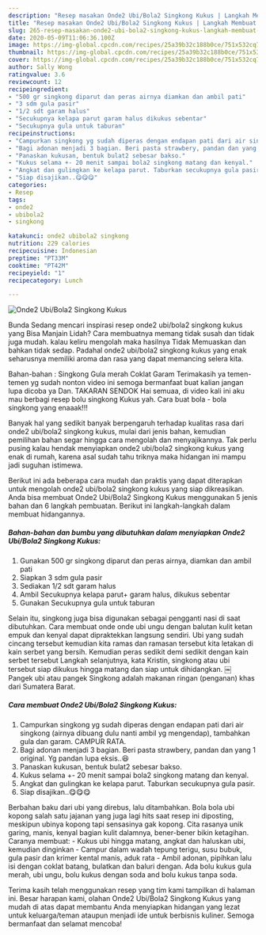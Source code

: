 ```yaml
---
description: "Resep masakan Onde2 Ubi/Bola2 Singkong Kukus | Langkah Membuat Onde2 Ubi/Bola2 Singkong Kukus Yang Enak dan Simpel"
title: "Resep masakan Onde2 Ubi/Bola2 Singkong Kukus | Langkah Membuat Onde2 Ubi/Bola2 Singkong Kukus Yang Enak dan Simpel"
slug: 265-resep-masakan-onde2-ubi-bola2-singkong-kukus-langkah-membuat-onde2-ubi-bola2-singkong-kukus-yang-enak-dan-simpel
date: 2020-05-09T11:06:36.100Z
image: https://img-global.cpcdn.com/recipes/25a39b32c188b0ce/751x532cq70/onde2-ubibola2-singkong-kukus-foto-resep-utama.jpg
thumbnail: https://img-global.cpcdn.com/recipes/25a39b32c188b0ce/751x532cq70/onde2-ubibola2-singkong-kukus-foto-resep-utama.jpg
cover: https://img-global.cpcdn.com/recipes/25a39b32c188b0ce/751x532cq70/onde2-ubibola2-singkong-kukus-foto-resep-utama.jpg
author: Sally Wong
ratingvalue: 3.6
reviewcount: 12
recipeingredient:
- "500 gr singkong diparut dan peras airnya diamkan dan ambil pati"
- "3 sdm gula pasir"
- "1/2 sdt garam halus"
- "Secukupnya kelapa parut garam halus dikukus sebentar"
- "Secukupnya gula untuk taburan"
recipeinstructions:
- "Campurkan singkong yg sudah diperas dengan endapan pati dari air singkong (airnya dibuang dulu nanti ambil yg mengendap), tambahkan gula dan garam. CAMPUR RATA."
- "Bagi adonan menjadi 3 bagian. Beri pasta strawbery, pandan dan yang 1 original. Yg pandan lupa eksis..😆"
- "Panaskan kukusan, bentuk bulat2 sebesar bakso."
- "Kukus selama +- 20 menit sampai bola2 singkong matang dan kenyal."
- "Angkat dan gulingkan ke kelapa parut. Taburkan secukupnya gula pasir."
- "Siap disajikan..😋😋😋"
categories:
- Resep
tags:
- onde2
- ubibola2
- singkong

katakunci: onde2 ubibola2 singkong 
nutrition: 229 calories
recipecuisine: Indonesian
preptime: "PT33M"
cooktime: "PT42M"
recipeyield: "1"
recipecategory: Lunch

---
```



![Onde2 Ubi/Bola2 Singkong Kukus](https://img-global.cpcdn.com/recipes/25a39b32c188b0ce/751x532cq70/onde2-ubibola2-singkong-kukus-foto-resep-utama.jpg)

Bunda Sedang mencari inspirasi resep onde2 ubi/bola2 singkong kukus yang Bisa Manjain Lidah? Cara membuatnya memang tidak susah dan tidak juga mudah. kalau keliru mengolah maka hasilnya Tidak Memuaskan dan bahkan tidak sedap. Padahal onde2 ubi/bola2 singkong kukus yang enak seharusnya memiliki aroma dan rasa yang dapat memancing selera kita.

Bahan-bahan : Singkong Gula merah Coklat Garam Terimakasih ya temen-temen yg sudah nonton video ini semoga bermanfaat buat kalian jangan lupa dicoba ya Dan. TAKARAN SENDOK Hai semuaa, di video kali ini aku mau berbagi resep bolu singkong Kukus yah. Cara buat bola - bola singkong yang enaaak!!!

Banyak hal yang sedikit banyak berpengaruh terhadap kualitas rasa dari onde2 ubi/bola2 singkong kukus, mulai dari jenis bahan, kemudian pemilihan bahan segar hingga cara mengolah dan menyajikannya. Tak perlu pusing kalau hendak menyiapkan onde2 ubi/bola2 singkong kukus yang enak di rumah, karena asal sudah tahu triknya maka hidangan ini mampu jadi suguhan istimewa.


Berikut ini ada beberapa cara mudah dan praktis yang dapat diterapkan untuk mengolah onde2 ubi/bola2 singkong kukus yang siap dikreasikan. Anda bisa membuat Onde2 Ubi/Bola2 Singkong Kukus menggunakan 5 jenis bahan dan 6 langkah pembuatan. Berikut ini langkah-langkah dalam membuat hidangannya.

<!--inarticleads1-->

##### Bahan-bahan dan bumbu yang dibutuhkan dalam menyiapkan Onde2 Ubi/Bola2 Singkong Kukus:

1. Gunakan 500 gr singkong diparut dan peras airnya, diamkan dan ambil pati
1. Siapkan 3 sdm gula pasir
1. Sediakan 1/2 sdt garam halus
1. Ambil Secukupnya kelapa parut+ garam halus, dikukus sebentar
1. Gunakan Secukupnya gula untuk taburan


Selain itu, singkong juga bisa digunakan sebagai pengganti nasi di saat dibutuhkan. Cara membuat onde onde ubi ungu dengan balutan kulit ketan empuk dan kenyal dapat dipraktekkan langsung sendiri. Ubi yang sudah cincang tersebut kemudian kita ramas dan ramasan tersebut kita letakan di kain serbet yang bersih. Kemudian peras sedikit demi sedikit dengan kain serbet tersebut Langkah selanjutnya, kata Kristin, singkong atau ubi tersebut siap dikukus hingga matang dan siap untuk dihidangkan. ￼ Pangek ubi atau pangek Singkong adalah makanan ringan (penganan) khas dari Sumatera Barat. 

<!--inarticleads2-->

##### Cara membuat Onde2 Ubi/Bola2 Singkong Kukus:

1. Campurkan singkong yg sudah diperas dengan endapan pati dari air singkong (airnya dibuang dulu nanti ambil yg mengendap), tambahkan gula dan garam. CAMPUR RATA.
1. Bagi adonan menjadi 3 bagian. Beri pasta strawbery, pandan dan yang 1 original. Yg pandan lupa eksis..😆
1. Panaskan kukusan, bentuk bulat2 sebesar bakso.
1. Kukus selama +- 20 menit sampai bola2 singkong matang dan kenyal.
1. Angkat dan gulingkan ke kelapa parut. Taburkan secukupnya gula pasir.
1. Siap disajikan..😋😋😋


Berbahan baku dari ubi yang direbus, lalu ditambahkan. Bola bola ubi kopong salah satu jajanan yang juga lagi hits saat resep ini diposting, meskipun ubinya kopong tapi sensasinya gak kopong. Cita rasanya unik garing, manis, kenyal bagian kulit dalamnya, bener-bener bikin ketagihan. Caranya membuat: - Kukus ubi hingga matang, angkat dan haluskan ubi, kemudian dinginkan - Campur dalam wadah tepung terigu, susu bubuk, gula pasir dan krimer kental manis, aduk rata - Ambil adonan, pipihkan lalu isi dengan coklat batang, bulatkan dan baluri dengan. Ada bolu kukus gula merah, ubi ungu, bolu kukus dengan soda and bolu kukus tanpa soda. 

Terima kasih telah menggunakan resep yang tim kami tampilkan di halaman ini. Besar harapan kami, olahan Onde2 Ubi/Bola2 Singkong Kukus yang mudah di atas dapat membantu Anda menyiapkan hidangan yang lezat untuk keluarga/teman ataupun menjadi ide untuk berbisnis kuliner. Semoga bermanfaat dan selamat mencoba!
